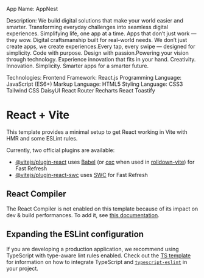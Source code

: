 App Name: AppNest

Description: We build digital solutions that make your world easier and smarter. Transforming everyday challenges into seamless digital experiences.
Simplifying life, one app at a time. Apps that don’t just work — they wow. Digital craftsmanship built for real-world needs. We don’t just create apps, we create experiences.Every tap, every swipe — designed for simplicity. Code with purpose. Design with passion.Powering your vision through technology. Experience innovation that fits in your hand. Creativity. Innovation. Simplicity. Smarter apps for a smarter future.

Technologies: Frontend Framework: React.js Programming Language: JavaScript (ES6+)  Markup Language: HTML5 Styling Language:  CSS3 Tailwind CSS
DaisyUI React Router Recharts React Toastify





# React + Vite

This template provides a minimal setup to get React working in Vite with HMR and some ESLint rules.

Currently, two official plugins are available:

- [@vitejs/plugin-react](https://github.com/vitejs/vite-plugin-react/blob/main/packages/plugin-react) uses [Babel](https://babeljs.io/) (or [oxc](https://oxc.rs) when used in [rolldown-vite](https://vite.dev/guide/rolldown)) for Fast Refresh
- [@vitejs/plugin-react-swc](https://github.com/vitejs/vite-plugin-react/blob/main/packages/plugin-react-swc) uses [SWC](https://swc.rs/) for Fast Refresh

## React Compiler

The React Compiler is not enabled on this template because of its impact on dev & build performances. To add it, see [this documentation](https://react.dev/learn/react-compiler/installation).

## Expanding the ESLint configuration

If you are developing a production application, we recommend using TypeScript with type-aware lint rules enabled. Check out the [TS template](https://github.com/vitejs/vite/tree/main/packages/create-vite/template-react-ts) for information on how to integrate TypeScript and [`typescript-eslint`](https://typescript-eslint.io) in your project.
